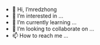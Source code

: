 - 👋 Hi, I’mredzhong
- 👀 I’m interested in ...
- 🌱 I’m currently learning ...
- 💞️ I’m looking to collaborate on ...
- 📫 How to reach me ...

<!---
kosoemoehtoomm/kosoemoehtoomm is a ✨ special ✨ repository because its `README.md` (this file) appears on your GitHub profile.
You can click the Preview link to take a look at your changes.
--->
